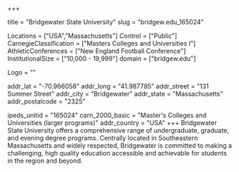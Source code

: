 
+++

title = "Bridgewater State University"
slug = "bridgew.edu_165024"

Locations = ["USA","Massachusetts"]
Control = ["Public"]
CarnegieClassification = ["Masters Colleges and Universities I"]
AthleticConferences = ["New England Football Conference"]
InstitutionalSize = ["10,000 - 19,999"]
domain = ["bridgew.edu"]

Logo = ""

addr_lat = "-70.966058"
addr_long = "41.987785"
addr_street = "131 Summer Street"
addr_city = "Bridgewater"
addr_state = "Massachusetts"
addr_postalcode = "2325"

ipeds_unitid = "165024"
carn_2000_basic = "Master's Colleges and Universities (larger programs)"
addr_country = "USA"
+++
    Bridgewater State University offers a comprehensive range of undergraduate, graduate, and evening degree programs. Centrally located in Southeastern Massachusetts and widely respected, Bridgewater is committed to making a challenging, high quality education accessible and achievable for students in the region and beyond.
